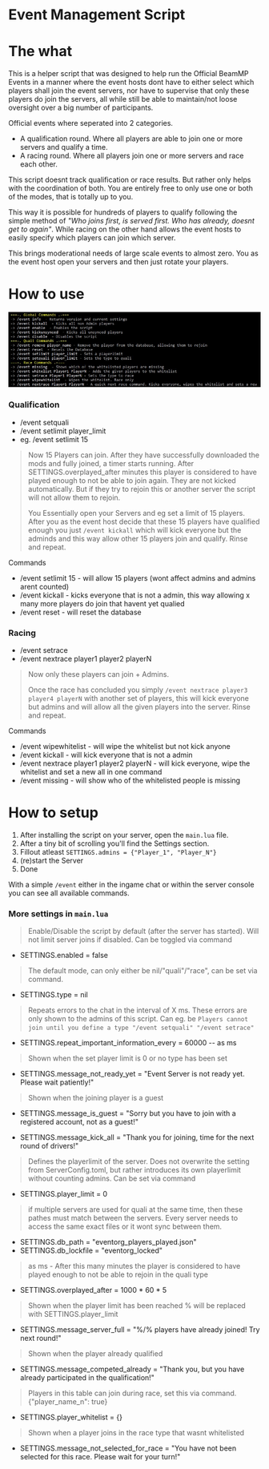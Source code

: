 # Event Management Script

# The what
This is a helper script that was designed to help run the Official BeamMP Events in a manner where the event hosts dont have to either select which players shall join the event servers, nor have to supervise that only these players do join the servers, all while still be able to maintain/not loose oversight over a big number of participants.

Official events where seperated into 2 categories.
- A qualification round. Where all players are able to join one or more servers and qualify a time.
- A racing round. Where all players join one or more servers and race each other.

This script doesnt track qualification or race results. But rather only helps with the coordination of both. You are entirely free to only use one or both of the modes, that is totally up to you.

This way it is possible for hundreds of players to qualify following the simple method of *"Who joins first, is served first. Who has already, doesnt get to again"*. While racing on the other hand allows the event hosts to easily specify which players can join which server.

This brings moderational needs of large scale events to almost zero. You as the event host open your servers and then just rotate your players.

# How to use

<p align="center">
    <img src="/.art/eventctl.jpg" />
</p>

### Qualification
- /event setquali
- /event setlimit player_limit
- eg. /event setlimit 15
	
> Now 15 Players can join. After they have successfully downloaded the mods and fully joined, a timer starts running. After SETTINGS.overplayed_after minutes this player is considered to have played enough to not be able to join again. They are not kicked automatically. But if they try to rejoin this or another server the script will not allow them to rejoin.
> 
> You Essentially open your Servers and eg set a limit of 15 players. After you as the event host decide that these 15 players have qualified enough you just `/event kickall` which will kick everyone but the adminds and this way allow other 15 players join and qualify. Rinse and repeat.

Commands
- /event setlimit 15 - will allow 15 players (wont affect admins and admins arent counted)
- /event kickall - kicks everyone that is not a admin, this way allowing x many more players do join that havent yet qualied
- /event reset - will reset the database

### Racing
- /event setrace
- /event nextrace player1 player2 playerN

> Now only these players can join + Admins.
> 
> Once the race has concluded you simply `/event nextrace player3 player4 playerN` with another set of players, this will kick everyone but admins and will allow all the given players into the server. Rinse and repeat.

Commands
- /event wipewhitelist - will wipe the whitelist but not kick anyone
- /event kickall - will kick everyone that is not a admin
- /event nextrace player1 player2 playerN - will kick everyone, wipe the whitelist and set a new all in one command
- /event missing - will show who of the whitelisted people is missing

# How to setup
1. After installing the script on your server, open the `main.lua` file.
2. After a tiny bit of scrolling you'll find the Settings section.
3. Fillout atleast `SETTINGS.admins = {"Player_1", "Player_N"}`
4. (re)start the Server
5. Done

With a simple `/event` either in the ingame chat or within the server console you can see all available commands.

### More settings in `main.lua`
> Enable/Disable the script by default (after the server has started). Will not limit server joins if disabled. Can be toggled via command
- SETTINGS.enabled = false

> The default mode, can only either be nil/"quali"/"race", can be set via command.
- SETTINGS.type = nil

> Repeats errors to the chat in the interval of X ms. These errors are only shown to the admins of this script. Can eg. be `Players cannot join until you define a type "/event setquali" "/event setrace"`
- SETTINGS.repeat_important_information_every = 60000 -- as ms

> Shown when the set player limit is 0 or no type has been set
- SETTINGS.message_not_ready_yet = "Event Server is not ready yet. Please wait patiently!"

> Shown when the joining player is a guest
- SETTINGS.message_is_guest = "Sorry but you have to join with a registered account, not as a guest!"

- SETTINGS.message_kick_all = "Thank you for joining, time for the next round of drivers!"

> Defines the playerlimit of the server. Does not overwrite the setting from ServerConfig.toml, but rather introduces its own playerlimit without counting admins. Can be set via command
- SETTINGS.player_limit = 0

> if multiple servers are used for quali at the same time, then these pathes must match between the servers. Every server needs to access the same exact files or it wont sync between them.
- SETTINGS.db_path = "eventorg_players_played.json"
- SETTINGS.db_lockfile = "eventorg_locked"

> as ms - After this many minutes the player is considered to have played enough to not be able to rejoin in the quali type
- SETTINGS.overplayed_after = 1000 * 60 * 5

> Shown when the player limit has been reached
> % will be replaced with SETTINGS.player_limit
- SETTINGS.message_server_full = "%/% players have already joined! Try next round!"

> Shown when the player already qualified
- SETTINGS.message_competed_already = "Thank you, but you have already participated in the qualification!"

> Players in this table can join during race, set this via command. {"player_name_n": true}
- SETTINGS.player_whitelist = {}

> Shown when a player joins in the race type that wasnt whitelisted
- SETTINGS.message_not_selected_for_race = "You have not been selected for this race. Please wait for your turn!"